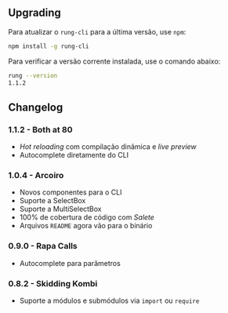 ## Upgrading

Para atualizar o `rung-cli` para a última versão, use `npm`:
``` sh
npm install -g rung-cli
```

Para verificar a versão corrente instalada, use o comando abaixo:
```sh
rung --version
1.1.2
```

## Changelog

### 1.1.2 - Both at 80
* _Hot reloading_ com compilação dinâmica e _live preview_
* Autocomplete diretamente do CLI

### 1.0.4 - Arcoiro
* Novos componentes para o CLI
* Suporte a SelectBox
* Suporte a MultiSelectBox
* 100% de cobertura de código com _Salete_
* Arquivos `README` agora vão para o binário

### 0.9.0 - Rapa Calls
* Autocomplete para parâmetros

### 0.8.2 - Skidding Kombi
* Suporte a módulos e submódulos via `import` ou `require`